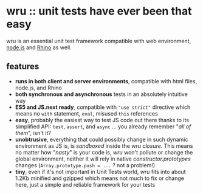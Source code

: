 wru :: unit tests have ever been that easy
==========================================

wru is an essential unit test framework compatible with web environment, [node.js](http://nodejs.org/) and [Rhino](http://www.mozilla.org/rhino/) as well.

features
--------

  * **runs in both client and server environments**, compatible with html files, node.js, and Rhino
  * **both synchronous and asynchronous** tests in an absolutely intuitive way
  * **ES5 and JS.next ready**, compatible with `"use strict"` directive which means no `with` statement, `eval`, misused `this` references
  * **easy**, probably the easiest way to test JS code out there thanks to its simplified API: `test`, `assert`, and `async` ... you already remember "*all of them*", isn't it?
  * **unobtrusive**, everything that could possibly change in such dynamic environment as JS is, is *sandboxed* inside the *wru closure*. This means no matter how "*nasty*" is your code is, *wru* won't pollute or change the global environment, neither it will rely in native *constructor.prototypes* changes (`Array.prototype.push = ...` ? not a problem!)
  * **tiny**, even if it's not important in Unit Tests world, *wru* fits into about 1.2Kb minified and gzipped which means not much to fix or change here, just a simple and reliable framework for your tests